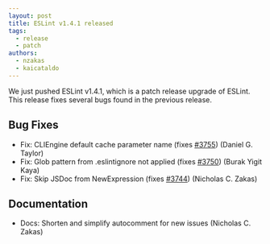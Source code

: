 ```yaml
---
layout: post
title: ESLint v1.4.1 released
tags:
  - release
  - patch
authors:
  - nzakas
  - kaicataldo
---
```


We just pushed ESLint v1.4.1, which is a patch release upgrade of ESLint. This release fixes several bugs found in the previous release.










## Bug Fixes


* Fix: CLIEngine default cache parameter name (fixes [#3755](https://github.com/eslint/eslint/issues/3755)) (Daniel G. Taylor)
* Fix: Glob pattern from .eslintignore not applied (fixes [#3750](https://github.com/eslint/eslint/issues/3750)) (Burak Yigit Kaya)
* Fix: Skip JSDoc from NewExpression (fixes [#3744](https://github.com/eslint/eslint/issues/3744)) (Nicholas C. Zakas)




## Documentation


* Docs: Shorten and simplify autocomment for new issues (Nicholas C. Zakas)
